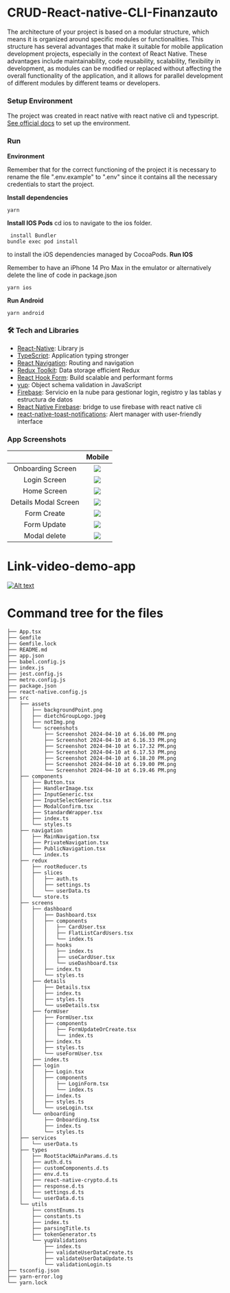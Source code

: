 # CRUD-React-native-CLI-Finanzauto

The architecture of your project is based on a modular structure, which means it is organized around specific modules or functionalities. This structure has several advantages that make it suitable for mobile application development projects, especially in the context of React Native. These advantages include maintainability, code reusability, scalability, flexibility in development, as modules can be modified or replaced without affecting the overall functionality of the application, and it allows for parallel development of different modules by different teams or developers.

### Setup Environment

The project was created in react native with react native cli and typescript. [ See official docs](https://reactnative.dev/) to set up the environment.


### Run

**Environment**

Remember that for the correct functioning of the project it is necessary to rename the file ".env.example" to ".env" since it contains all the necessary credentials to start the project.

**Install dependencies**

```
yarn
```

**Install IOS Pods**
cd ios to navigate to the ios folder.
```
 install Bundler
bundle exec pod install
```
 to install the iOS dependencies managed by CocoaPods.
**Run IOS**

Remember to have an iPhone 14 Pro Max in the emulator or alternatively delete the line of code in package.json

```
yarn ios
```

**Run Android**

```
yarn android
```

### 🛠 Tech and Libraries

- [React-Native](https://reactnative.dev/): Library js
- [TypeScript](https://www.typescriptlang.org/): Application typing stronger
- [React Navigation](https://reactnavigation.org/): Routing and navigation
- [Redux Toolkit](https://redux-toolkit.js.org/Í): Data storage efficient Redux
- [React Hook Form](https://react-hook-form.com/get-started): Build scalable and performant forms
- [yup](https://www.npmjs.com/package/yup): Object schema validation in JavaScript
- [Firebase](https://firebase.google.com/docs/web/setup?hl=es): Servicio en la nube para gestionar login, registro y las tablas y estructura de datos
- [React Native Firebase](https://rnfirebase.io/): bridge to use firebase with react native cli
- [react-native-toast-notifications](https://www.npmjs.com/package/react-native-toast-notifications): Alert manager with user-friendly interface

### App Screenshots

|                                 |                                     Mobile                                  |
| :------------------------------:| :--------------------------------------------------------------------------:|
|         Onboarding Screen       |![](src/assets/screenshots/Screenshot%202024-04-10%20at%206.16.00%20PM.png)  |
|            Login Screen         |![](src/assets/screenshots/Screenshot%202024-04-10%20at%206.16.33%20PM.png)  |
|             Home Screen         |![](src/assets/screenshots/Screenshot%202024-04-10%20at%206.17.32%20PM.png)  |
|         Details Modal Screen    |![](src/assets/screenshots/Screenshot%202024-04-10%20at%206.19.46%20PM.png)  |
|            Form Create          |![](src/assets/screenshots/Screenshot%202024-04-10%20at%206.18.20%20PM.png)  |
|             Form Update         |![](src/assets/screenshots/Screenshot%202024-04-10%20at%206.19.00%20PM.png)  |
|            Modal delete         |![](src/assets/screenshots/Screenshot%202024-04-10%20at%206.17.53%20PM.png)  |

# Link-video-demo-app

[![Alt text](https://img.youtube.com/vi/s4xSoJMHnKE/0.jpg)](https://www.youtube.com/watch?v=s4xSoJMHnKE)


# Command tree for the files

```
├── App.tsx
├── Gemfile
├── Gemfile.lock
├── README.md
├── app.json
├── babel.config.js
├── index.js
├── jest.config.js
├── metro.config.js
├── package.json
├── react-native.config.js
├── src
│   ├── assets
│   │   ├── backgroundPoint.png
│   │   ├── dietchGroupLogo.jpeg
│   │   ├── notImg.png
│   │   └── screenshots
│   │       ├── Screenshot 2024-04-10 at 6.16.00 PM.png
│   │       ├── Screenshot 2024-04-10 at 6.16.33 PM.png
│   │       ├── Screenshot 2024-04-10 at 6.17.32 PM.png
│   │       ├── Screenshot 2024-04-10 at 6.17.53 PM.png
│   │       ├── Screenshot 2024-04-10 at 6.18.20 PM.png
│   │       ├── Screenshot 2024-04-10 at 6.19.00 PM.png
│   │       └── Screenshot 2024-04-10 at 6.19.46 PM.png
│   ├── components
│   │   ├── Button.tsx
│   │   ├── HandlerImage.tsx
│   │   ├── InputGeneric.tsx
│   │   ├── InputSelectGeneric.tsx
│   │   ├── ModalConfirm.tsx
│   │   ├── StandardWrapper.tsx
│   │   ├── index.ts
│   │   └── styles.ts
│   ├── navigation
│   │   ├── MainNavigation.tsx
│   │   ├── PrivateNavigation.tsx
│   │   ├── PublicNavigation.tsx
│   │   └── index.ts
│   ├── redux
│   │   ├── rootReducer.ts
│   │   ├── slices
│   │   │   ├── auth.ts
│   │   │   ├── settings.ts
│   │   │   └── userData.ts
│   │   └── store.ts
│   ├── screens
│   │   ├── dashboard
│   │   │   ├── Dashboard.tsx
│   │   │   ├── components
│   │   │   │   ├── CardUser.tsx
│   │   │   │   ├── FlatListCardUsers.tsx
│   │   │   │   └── index.ts
│   │   │   ├── hooks
│   │   │   │   ├── index.ts
│   │   │   │   ├── useCardUser.tsx
│   │   │   │   └── useDashboard.tsx
│   │   │   ├── index.ts
│   │   │   └── styles.ts
│   │   ├── details
│   │   │   ├── Details.tsx
│   │   │   ├── index.ts
│   │   │   ├── styles.ts
│   │   │   └── useDetails.tsx
│   │   ├── formUser
│   │   │   ├── FormUser.tsx
│   │   │   ├── components
│   │   │   │   ├── FormUpdateOrCreate.tsx
│   │   │   │   └── index.ts
│   │   │   ├── index.ts
│   │   │   ├── styles.ts
│   │   │   └── useFormUser.tsx
│   │   ├── index.ts
│   │   ├── login
│   │   │   ├── Login.tsx
│   │   │   ├── components
│   │   │   │   ├── LoginForm.tsx
│   │   │   │   └── index.ts
│   │   │   ├── index.ts
│   │   │   ├── styles.ts
│   │   │   └── useLogin.tsx
│   │   └── onboarding
│   │       ├── Onboarding.tsx
│   │       ├── index.ts
│   │       └── styles.ts
│   ├── services
│   │   └── userData.ts
│   ├── types
│   │   ├── RootStackMainParams.d.ts
│   │   ├── auth.d.ts
│   │   ├── customComponents.d.ts
│   │   ├── env.d.ts
│   │   ├── react-native-crypto.d.ts
│   │   ├── response.d.ts
│   │   ├── settings.d.ts
│   │   └── userData.d.ts
│   └── utils
│       ├── constEnums.ts
│       ├── constants.ts
│       ├── index.ts
│       ├── parsingTitle.ts
│       ├── tokenGenerator.ts
│       └── yupValidations
│           ├── index.ts
│           ├── validateUserDataCreate.ts
│           ├── validateUserDataUpdate.ts
│           └── validationLogin.ts
├── tsconfig.json
├── yarn-error.log
└── yarn.lock
```
